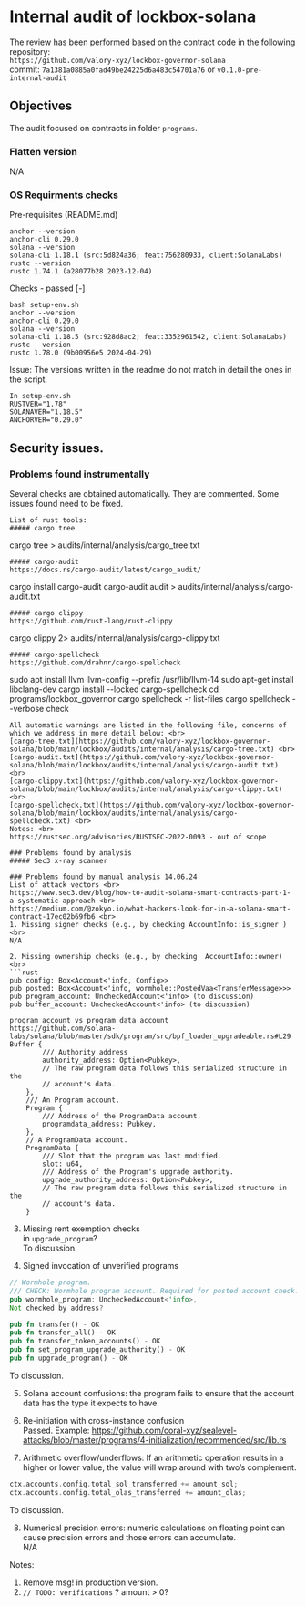 # Internal audit of lockbox-solana
The review has been performed based on the contract code in the following repository:<br>
`https://github.com/valory-xyz/lockbox-governor-solana` <br>
commit: `7a1381a0885a0fad49be24225d6a483c54701a76` or `v0.1.0-pre-internal-audit`<br> 

## Objectives
The audit focused on contracts in folder `programs`.

### Flatten version
N/A

### OS Requirments checks
Pre-requisites (README.md)
```
anchor --version
anchor-cli 0.29.0
solana --version
solana-cli 1.18.1 (src:5d824a36; feat:756280933, client:SolanaLabs)
rustc --version
rustc 1.74.1 (a28077b28 2023-12-04)
```
Checks - passed [-]
```
bash setup-env.sh 
anchor --version
anchor-cli 0.29.0
solana --version
solana-cli 1.18.5 (src:928d8ac2; feat:3352961542, client:SolanaLabs)
rustc --version
rustc 1.78.0 (9b00956e5 2024-04-29)
```
Issue: The versions written in the readme do not match in detail the ones in the script.
```
In setup-env.sh
RUSTVER="1.78"
SOLANAVER="1.18.5"
ANCHORVER="0.29.0"
```

## Security issues.
### Problems found instrumentally
Several checks are obtained automatically. They are commented. Some issues found need to be fixed. <br>
```
List of rust tools:
##### cargo tree
```
cargo tree > audits/internal/analysis/cargo_tree.txt
```
##### cargo-audit
https://docs.rs/cargo-audit/latest/cargo_audit/
```
cargo install cargo-audit
cargo-audit audit > audits/internal/analysis/cargo-audit.txt
```
##### cargo clippy 
https://github.com/rust-lang/rust-clippy
```
cargo clippy 2> audits/internal/analysis/cargo-clippy.txt
```
##### cargo-spellcheck
https://github.com/drahnr/cargo-spellcheck
```
sudo apt install llvm
llvm-config --prefix 
/usr/lib/llvm-14
sudo apt-get install libclang-dev
cargo install --locked cargo-spellcheck
cd programs/lockbox_governor
cargo spellcheck -r list-files
cargo spellcheck --verbose check
```
All automatic warnings are listed in the following file, concerns of which we address in more detail below: <br>
[cargo-tree.txt](https://github.com/valory-xyz/lockbox-governor-solana/blob/main/lockbox/audits/internal/analysis/cargo-tree.txt) <br>
[cargo-audit.txt](https://github.com/valory-xyz/lockbox-governor-solana/blob/main/lockbox/audits/internal/analysis/cargo-audit.txt) <br>
[cargo-clippy.txt](https://github.com/valory-xyz/lockbox-governor-solana/blob/main/lockbox/audits/internal/analysis/cargo-clippy.txt) <br>
[cargo-spellcheck.txt](https://github.com/valory-xyz/lockbox-governor-solana/blob/main/lockbox/audits/internal/analysis/cargo-spellcheck.txt) <br>
Notes: <br>
https://rustsec.org/advisories/RUSTSEC-2022-0093 - out of scope

### Problems found by analysis
##### Sec3 x-ray scanner

### Problems found by manual analysis 14.06.24
List of attack vectors <br>
https://www.sec3.dev/blog/how-to-audit-solana-smart-contracts-part-1-a-systematic-approach <br>
https://medium.com/@zokyo.io/what-hackers-look-for-in-a-solana-smart-contract-17ec02b69fb6 <br>
1. Missing signer checks (e.g., by checking AccountInfo::is_signer ) <br>
N/A

2. Missing ownership checks (e.g., by checking  AccountInfo::owner) <br>
```rust
pub config: Box<Account<'info, Config>>
pub posted: Box<Account<'info, wormhole::PostedVaa<TransferMessage>>>
pub program_account: UncheckedAccount<'info> (to discussion)
pub buffer_account: UncheckedAccount<'info> (to discussion)

program_account vs program_data_account
https://github.com/solana-labs/solana/blob/master/sdk/program/src/bpf_loader_upgradeable.rs#L29
Buffer {
        /// Authority address
        authority_address: Option<Pubkey>,
        // The raw program data follows this serialized structure in the
        // account's data.
    },
    /// An Program account.
    Program {
        /// Address of the ProgramData account.
        programdata_address: Pubkey,
    },
    // A ProgramData account.
    ProgramData {
        /// Slot that the program was last modified.
        slot: u64,
        /// Address of the Program's upgrade authority.
        upgrade_authority_address: Option<Pubkey>,
        // The raw program data follows this serialized structure in the
        // account's data.
    }
```
3. Missing rent exemption checks <br>
in `upgrade_program`? <br>
To discussion. <br>

4. Signed invocation of unverified programs <br>
```rust
// Wormhole program.
/// CHECK: Wormhole program account. Required for posted account check. Read-only.
pub wormhole_program: UncheckedAccount<'info>,
Not checked by address?

pub fn transfer() - OK
pub fn transfer_all() - OK
pub fn transfer_token_accounts() - OK
pub fn set_program_upgrade_authority() - OK
pub fn upgrade_program() - OK
```
To discussion. <br>

5. Solana account confusions: the program fails to ensure that the account data has the type it expects to have. <br>

6. Re-initiation with cross-instance confusion <br>
Passed. Example: https://github.com/coral-xyz/sealevel-attacks/blob/master/programs/4-initialization/recommended/src/lib.rs

7. Arithmetic overflow/underflows: If an arithmetic operation results in a higher or lower value, the value will wrap around with two’s complement. <br>
```rust
ctx.accounts.config.total_sol_transferred += amount_sol;
ctx.accounts.config.total_olas_transferred += amount_olas;
```
To discussion. <br>

8. Numerical precision errors: numeric calculations on floating point can cause precision errors and those errors can accumulate. <br>
N/A

Notes:
1. Remove msg! in production version.
2. `// TODO: verifications` ? amount > 0?
